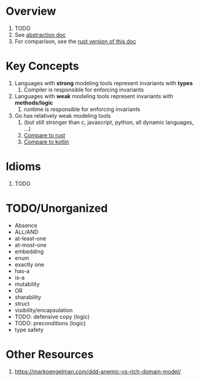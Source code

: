 # Overview
1. TODO
1. See [abstraction doc](./abstraction.md)
1. For comparison, see the [rust version of this doc](../rust/modeling.md)


# Key Concepts
1. Languages with **strong** modeling tools represent invariants with **types**
    1. Compiler is responsible for enforcing invariants
1. Languages with **weak** modeling tools represent invariants with **methods/logic**
    1. runtime is responsible for enforcing invariants
1. Go has relatively weak modeling tools
    1. (but still stronger than c, javascript, python, all dynamic languages, ...)
    1. [Compare to rust](../rust/modeling.md)
    1. [Compare to kotlin](TODO)


# Idioms
1. TODO


# TODO/Unorganized
- Absence
- ALL/AND
- at-least-one
- at-most-one
- embedding
- enum
- exactly one
- has-a
- is-a
- mutability
- OR
- sharability
- struct
- visibility/encapsulation
- TODO: defensive copy (logic)
- TODO: preconditions (logic)
- type safety


# Other Resources
1. https://markoengelman.com/ddd-anemic-vs-rich-domain-model/
